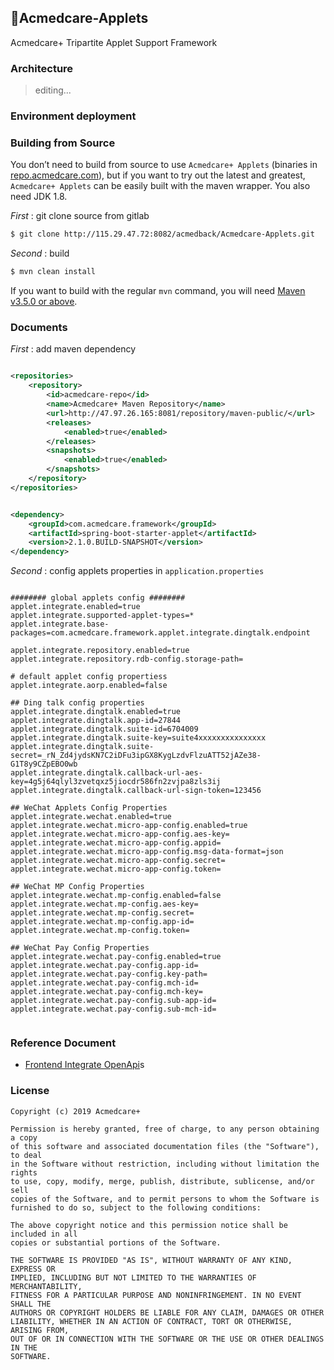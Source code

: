 ## 🥳Acmedcare-Applets

Acmedcare+ Tripartite Applet Support Framework

### Architecture

> editing...

### Environment deployment


### Building from Source

You don’t need to build from source to use `Acmedcare+ Applets` (binaries in [repo.acmedcare.com](http://47.97.26.165:8081/repository/maven-public/)), 
but if you want to try out the latest and greatest, 
`Acmedcare+ Applets` can be easily built with the maven wrapper. You also need JDK 1.8.

*First* : git clone source from gitlab
 
```bash
$ git clone http://115.29.47.72:8082/acmedback/Acmedcare-Applets.git
```

*Second* : build

```bash
$ mvn clean install
```

If you want to build with the regular `mvn` command, you will need [Maven v3.5.0 or above](https://maven.apache.org/run-maven/index.html).


### Documents

*First* : add maven dependency
 
```xml

<repositories>
    <repository>
        <id>acmedcare-repo</id>
        <name>Acmedcare+ Maven Repository</name>
        <url>http://47.97.26.165:8081/repository/maven-public/</url>
        <releases>
            <enabled>true</enabled>
        </releases>
        <snapshots>
            <enabled>true</enabled>
        </snapshots>
    </repository>
</repositories>


<dependency>
    <groupId>com.acmedcare.framework</groupId>
    <artifactId>spring-boot-starter-applet</artifactId>
    <version>2.1.0.BUILD-SNAPSHOT</version>
</dependency>

```

*Second* : config applets properties in `application.properties`

```properties

######## global applets config ########
applet.integrate.enabled=true
applet.integrate.supported-applet-types=*
applet.integrate.base-packages=com.acmedcare.framework.applet.integrate.dingtalk.endpoint

applet.integrate.repository.enabled=true
applet.integrate.repository.rdb-config.storage-path=

# default applet config propertiess
applet.integrate.aorp.enabled=false

## Ding talk config properties
applet.integrate.dingtalk.enabled=true
applet.integrate.dingtalk.app-id=27844
applet.integrate.dingtalk.suite-id=6704009
applet.integrate.dingtalk.suite-key=suite4xxxxxxxxxxxxxxx
applet.integrate.dingtalk.suite-secret=_rN_Zd4jydsKN7C2iDFu3ipGX8KygLzdvFlzuATT52jAZe38-G1T8y9CZpEBO0wb
applet.integrate.dingtalk.callback-url-aes-key=4g5j64qlyl3zvetqxz5jiocdr586fn2zvjpa8zls3ij
applet.integrate.dingtalk.callback-url-sign-token=123456

## WeChat Applets Config Properties
applet.integrate.wechat.enabled=true
applet.integrate.wechat.micro-app-config.enabled=true
applet.integrate.wechat.micro-app-config.aes-key=
applet.integrate.wechat.micro-app-config.appid=
applet.integrate.wechat.micro-app-config.msg-data-format=json
applet.integrate.wechat.micro-app-config.secret=
applet.integrate.wechat.micro-app-config.token=

## WeChat MP Config Properties
applet.integrate.wechat.mp-config.enabled=false
applet.integrate.wechat.mp-config.aes-key=
applet.integrate.wechat.mp-config.secret=
applet.integrate.wechat.mp-config.app-id=
applet.integrate.wechat.mp-config.token=

## WeChat Pay Config Properties
applet.integrate.wechat.pay-config.enabled=true
applet.integrate.wechat.pay-config.app-id=
applet.integrate.wechat.pay-config.key-path=
applet.integrate.wechat.pay-config.mch-id=
applet.integrate.wechat.pay-config.mch-key=
applet.integrate.wechat.pay-config.sub-app-id=
applet.integrate.wechat.pay-config.sub-mch-id=


```

### Reference Document

- [Frontend Integrate OpenApi](Applets-OpenApi.md)s

### License
 
```
Copyright (c) 2019 Acmedcare+

Permission is hereby granted, free of charge, to any person obtaining a copy
of this software and associated documentation files (the "Software"), to deal
in the Software without restriction, including without limitation the rights
to use, copy, modify, merge, publish, distribute, sublicense, and/or sell
copies of the Software, and to permit persons to whom the Software is
furnished to do so, subject to the following conditions:

The above copyright notice and this permission notice shall be included in all
copies or substantial portions of the Software.

THE SOFTWARE IS PROVIDED "AS IS", WITHOUT WARRANTY OF ANY KIND, EXPRESS OR
IMPLIED, INCLUDING BUT NOT LIMITED TO THE WARRANTIES OF MERCHANTABILITY,
FITNESS FOR A PARTICULAR PURPOSE AND NONINFRINGEMENT. IN NO EVENT SHALL THE
AUTHORS OR COPYRIGHT HOLDERS BE LIABLE FOR ANY CLAIM, DAMAGES OR OTHER
LIABILITY, WHETHER IN AN ACTION OF CONTRACT, TORT OR OTHERWISE, ARISING FROM,
OUT OF OR IN CONNECTION WITH THE SOFTWARE OR THE USE OR OTHER DEALINGS IN THE
SOFTWARE.

```
